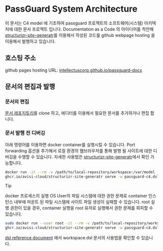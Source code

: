 # PassGuard System Architecture

이 문서는 C4 model 에 기초하여 passguard 프로젝트의 소프트웨어(시스템) 아키텍처에 대한 문서 프로젝트 입니다.
Documentation as a Code 의 아이디어를 착안해 [structurizr-site-generatr](https://github.com/avisi-cloud/structurizr-site-generatr)를 이용해서 작성된 코드를 github webpage hosting 을 이용해서 발행하고 있습니다.

## 호스팅 주소

github pages hosting URL: [intellectuscorp.github.io/passguard-docs](https://intellectuscorp.github.io/passguard-docs/master/)

## 문서의 편집과 발행

### 문서의 편집

[문서 레포지토리](./)를 clone 하고, 에디터를 이용해서 필요한 문서를 추가하거나 편집 합니다.

### 문서 발행 전 디버깅

아래 명령어를 이용하면 docker container를 실행시킬 수 있습니다. Port forwarding 옵션을 추가해서 로컬 환경의 웹브라우저를 통해 발행 될 사이트에 대한 디버깅을 수행할 수 있습니다. 자세한 사용법은 [structurizr-site-generatr](https://github.com/avisi-cloud/structurizr-site-generatr)에서 확인 가능합니다.

```bash
docker run -it --rm -v /path/to/local-repository/workspace:/var/model -p 8080:8080 \
ghcr.io/avisi-cloud/structurizr-site-generatr serve -w passguard-c4.dsl --assets-dir docs/assets
```

> [!TIP]
> docker 프로세스의 실행 OS User의 파일 시스템에 대한 권한 문제로 container 인스턴스 내부에 마운트 된 파일 시스템에 사이트 파일 생성이 실패할 수 있습니다.
> root 실행 권한이 있을 경우, container 실행을 root 유저로 실행해서 권한 문제를 회피할 수 있습니다.
>
> ```bash
> sudo docker run --user root -it --rm -v /path/to/local-repository/workspace:/var/model -p 8080:8080 \
> ghcr.io/avisi-cloud/structurizr-site-generatr serve -w passguard-c4.dsl --assets-dir docs/assets
> ```

[dsl reference document](https://github.com/structurizr/dsl/blob/master/docs/language-reference.md) 에서 workspace.dsl 문서의 사용법을 확인할 수 있습니다.

